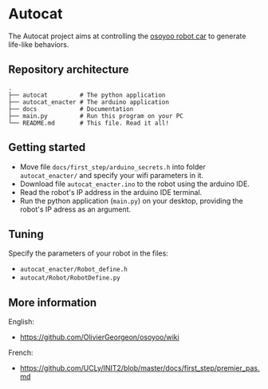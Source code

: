 # Autocat

The Autocat project aims at controlling the 
[osoyoo robot car](https://osoyoo.com/2019/11/08/omni-direction-mecanum-wheel-robotic-kit-v1/) 
to generate life-like behaviors. 

## Repository architecture

```
.
├── autocat         # The python application
├── autocat_enacter # The arduino application
├── docs            # Documentation
├── main.py         # Run this program on your PC            
└── README.md       # This file. Read it all!
```

## Getting started

* Move file `docs/first_step/arduino_secrets.h` into folder `autocat_enacter/` and specify your wifi parameters in it. 
* Download file `autocat_enacter.ino` to the robot using the arduino IDE.
* Read the robot's IP address in the arduino IDE terminal.
* Run the python application (`main.py`) on your desktop, providing the robot's IP adress as an argument.

## Tuning

Specify the parameters of your robot in the files: 
* `autocat_enacter/Robot_define.h` 
* `autocat/Robot/RobotDefine.py`

## More information 

English: 
* https://github.com/OlivierGeorgeon/osoyoo/wiki

French:
* https://github.com/UCLy/INIT2/blob/master/docs/first_step/premier_pas.md
